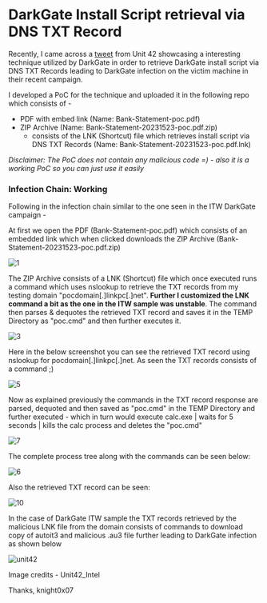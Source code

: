 # DarkGate Install Script retrieval via DNS TXT Record

Recently, I came across a [tweet](https://twitter.com/Unit42_Intel/status/1732857094167023618) from Unit 42 showcasing a interesting technique utilized by DarkGate in order to retrieve DarkGate install script via DNS TXT Records leading to DarkGate infection on the victim machine in their recent campaign.

I developed a PoC for the technique and uploaded it in the following repo which consists of -
  - PDF with embed link (Name: Bank-Statement-poc.pdf)
  - ZIP Archive (Name: Bank-Statement-20231523-poc.pdf.zip)
      - consists of the LNK (Shortcut) file which retrieves install script via DNS TXT Records (Name: Bank-Statement-20231523-poc.pdf.lnk)

*Disclaimer: The PoC does not contain any malicious code =) - also it is a working PoC so you can just use it easily*

### Infection Chain: Working

Following in the infection chain similar to the one seen in the ITW DarkGate campaign - 

At first we open the PDF (Bank-Statement-poc.pdf) which consists of an embedded link which when clicked downloads the ZIP Archive (Bank-Statement-20231523-poc.pdf.zip)

![1](https://github.com/knight0x07/DarkGate-Install-Script-via-DNS-TXT-Record/assets/60843949/c54b58ae-29b0-456d-b5d1-66b36fb60ef7)

The ZIP Archive consists of a LNK (Shortcut) file which once executed runs a command which uses nslookup to retrieve the TXT records from my testing domain "pocdomain[.]linkpc[.]net". **Further I customized the LNK command a bit as the one in the ITW sample was unstable**. The command then parses & dequotes the retrieved TXT record and saves it in the TEMP Directory as "poc.cmd" and then further executes it.

![3](https://github.com/knight0x07/DarkGate-Install-Script-via-DNS-TXT-Record/assets/60843949/12faa83f-2da2-4553-8d3b-0a0b53b4d994)

Here in the below screenshot you can see the retrieved TXT record using nslookup for pocdomain[.]linkpc[.]net. As seen the TXT records consists of a command ;)

![5](https://github.com/knight0x07/DarkGate-Install-Script-via-DNS-TXT-Record/assets/60843949/5c054500-7d77-461e-b94b-e57d67f72725)

Now as explained previously the commands in the TXT record response are parsed, dequoted and then saved as "poc.cmd" in the TEMP Directory and further executed - which in turn would execute calc.exe | waits for 5 seconds | kills the calc process and deletes the "poc.cmd"

![7](https://github.com/knight0x07/DarkGate-Install-Script-via-DNS-TXT-Record/assets/60843949/65f6837f-0cc4-4804-9be4-0b24d5b01e44)

The complete process tree along with the commands can be seen below:

![6](https://github.com/knight0x07/DarkGate-Install-Script-via-DNS-TXT-Record/assets/60843949/9b563ad3-b3f2-41d3-83d8-6d0d53f2e5e6)

Also the retrieved TXT record can be seen:

![10](https://github.com/knight0x07/DarkGate-Install-Script-via-DNS-TXT-Record/assets/60843949/8e66475e-18a8-4245-93fa-fc3cb87f76ed)

In the case of DarkGate ITW sample the TXT records retrieved by the malicious LNK file from the domain consists of commands to download copy of autoit3 and malicious .au3 file further leading to DarkGate infection as shown below

![unit42](https://github.com/knight0x07/DarkGate-Install-Script-via-DNS-TXT-Record/assets/60843949/de3270f4-7b6e-4f36-af54-012fa3f33f00)

Image credits - Unit42_Intel

Thanks,
knight0x07






